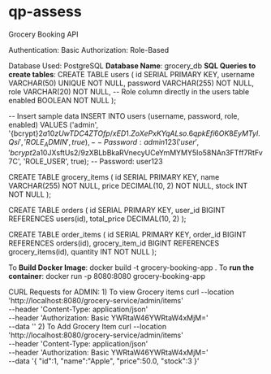 # qp-assess
Grocery Booking API

Authentication: Basic
Authorization: Role-Based

Database Used: PostgreSQL
    **Database Name**: grocery_db
    **SQL Queries to create tables**:
 CREATE TABLE users (
    id SERIAL PRIMARY KEY,
    username VARCHAR(50) UNIQUE NOT NULL,
    password VARCHAR(255) NOT NULL,
    role VARCHAR(20) NOT NULL, -- Role column directly in the users table
    enabled BOOLEAN NOT NULL
);

-- Insert sample data
INSERT INTO users (username, password, role, enabled)
VALUES
('admin', '{bcrypt}$2a$10$zUwTDC4ZTOfp/xED1.ZoXePxKYqALso.6qpkEfi6OK8EyMTyl.Qsi', 'ROLE_ADMIN', true), -- Password: admin123
('user', '{bcrypt}$2a$10$JXsftUs2/9zXBLbBkaRVnecyUCeYmMYMY5Io58NAn3FTff7RtFv7C', 'ROLE_USER', true);  -- Password: user123


CREATE TABLE grocery_items (
    id SERIAL PRIMARY KEY,
    name VARCHAR(255) NOT NULL,
    price DECIMAL(10, 2) NOT NULL,
    stock INT NOT NULL
);

CREATE TABLE orders (
    id SERIAL PRIMARY KEY,
    user_id BIGINT REFERENCES users(id),
    total_price DECIMAL(10, 2)
);

CREATE TABLE order_items (
    id SERIAL PRIMARY KEY,
    order_id BIGINT REFERENCES orders(id),
    grocery_item_id BIGINT REFERENCES grocery_items(id),
    quantity INT NOT NULL
);

To **Build Docker Image**: docker build -t grocery-booking-app .
To **run the container**: docker run -p 8080:8080 grocery-booking-app


CURL Requests for ADMIN:
      1) To view Grocery items
curl --location 'http://localhost:8080/grocery-service/admin/items' \
--header 'Content-Type: application/json' \
--header 'Authorization: Basic YWRtaW46YWRtaW4xMjM=' \
--data ''
      2) To Add Grocery Item
curl --location 'http://localhost:8080/grocery-service/admin/items' \
--header 'Content-Type: application/json' \
--header 'Authorization: Basic YWRtaW46YWRtaW4xMjM=' \
--data '{
    "id":1,
    "name":"Apple",
    "price":50.0,
    "stock":3
}'
            

